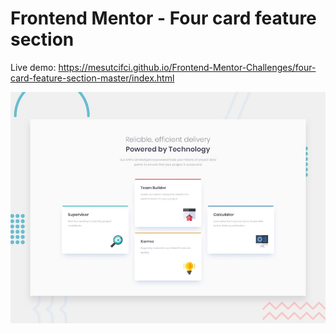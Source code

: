 # Frontend Mentor - Four card feature section

Live demo: https://mesutcifci.github.io/Frontend-Mentor-Challenges/four-card-feature-section-master/index.html

![Design preview for the Four card feature section coding challenge](./design/desktop-preview.jpg)

